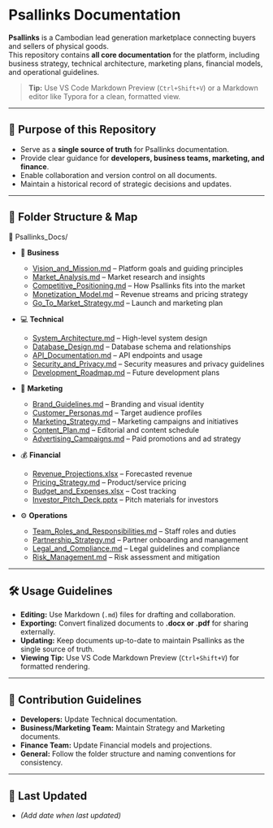 # Psallinks Documentation

**Psallinks** is a Cambodian lead generation marketplace connecting buyers and sellers of physical goods.  
This repository contains **all core documentation** for the platform, including business strategy, technical architecture, marketing plans, financial models, and operational guidelines.

> **Tip:** Use VS Code Markdown Preview (`Ctrl+Shift+V`) or a Markdown editor like Typora for a clean, formatted view.

---

## 📌 Purpose of this Repository

- Serve as a **single source of truth** for Psallinks documentation.  
- Provide clear guidance for **developers, business teams, marketing, and finance**.  
- Enable collaboration and version control on all documents.  
- Maintain a historical record of strategic decisions and updates.

---

## 📂 Folder Structure & Map

📂 Psallinks_Docs/

- 🏢 **Business**
  - [Vision_and_Mission.md](Business/Vision_and_Mission.md) – Platform goals and guiding principles
  - [Market_Analysis.md](Business/Market_Analysis.md) – Market research and insights
  - [Competitive_Positioning.md](Business/Competitive_Positioning.md) – How Psallinks fits into the market
  - [Monetization_Model.md](Business/Monetization_Model.md) – Revenue streams and pricing strategy
  - [Go_To_Market_Strategy.md](Business/Go_To_Market_Strategy.md) – Launch and marketing plan

- 💻 **Technical**
  - [System_Architecture.md](Technical/System_Architecture.md) – High-level system design
  - [Database_Design.md](Technical/Database_Design.md) – Database schema and relationships
  - [API_Documentation.md](Technical/API_Documentation.md) – API endpoints and usage
  - [Security_and_Privacy.md](Technical/Security_and_Privacy.md) – Security measures and privacy guidelines
  - [Development_Roadmap.md](Technical/Development_Roadmap.md) – Future development plans

- 📣 **Marketing**
  - [Brand_Guidelines.md](Marketing/Brand_Guidelines.md) – Branding and visual identity
  - [Customer_Personas.md](Marketing/Customer_Personas.md) – Target audience profiles
  - [Marketing_Strategy.md](Marketing/Marketing_Strategy.md) – Marketing campaigns and initiatives
  - [Content_Plan.md](Marketing/Content_Plan.md) – Editorial and content schedule
  - [Advertising_Campaigns.md](Marketing/Advertising_Campaigns.md) – Paid promotions and ad strategy

- 💰 **Financial**
  - [Revenue_Projections.xlsx](Financial/Revenue_Projections.xlsx) – Forecasted revenue
  - [Pricing_Strategy.md](Financial/Pricing_Strategy.md) – Product/service pricing
  - [Budget_and_Expenses.xlsx](Financial/Budget_and_Expenses.xlsx) – Cost tracking
  - [Investor_Pitch_Deck.pptx](Financial/Investor_Pitch_Deck.pptx) – Pitch materials for investors

- ⚙️ **Operations**
  - [Team_Roles_and_Responsibilities.md](Operations/Team_Roles_and_Responsibilities.md) – Staff roles and duties
  - [Partnership_Strategy.md](Operations/Partnership_Strategy.md) – Partner onboarding and management
  - [Legal_and_Compliance.md](Operations/Legal_and_Compliance.md) – Legal guidelines and compliance
  - [Risk_Management.md](Operations/Risk_Management.md) – Risk assessment and mitigation

---

## 🛠 Usage Guidelines

- **Editing:** Use Markdown (`.md`) files for drafting and collaboration.  
- **Exporting:** Convert finalized documents to **.docx or .pdf** for sharing externally.  
- **Updating:** Keep documents up-to-date to maintain Psallinks as the single source of truth.  
- **Viewing Tip:** Use VS Code Markdown Preview (`Ctrl+Shift+V`) for formatted rendering.

---

## 👥 Contribution Guidelines

- **Developers:** Update Technical documentation.  
- **Business/Marketing Team:** Maintain Strategy and Marketing documents.  
- **Finance Team:** Update Financial models and projections.  
- **General:** Follow the folder structure and naming conventions for consistency.  

---

## 📅 Last Updated
- *(Add date when last updated)*
